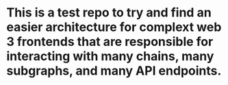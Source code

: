 # This is a test repo to try and find an easier architecture for complext web 3 frontends that are responsible for interacting with many chains, many subgraphs, and many API endpoints. 

